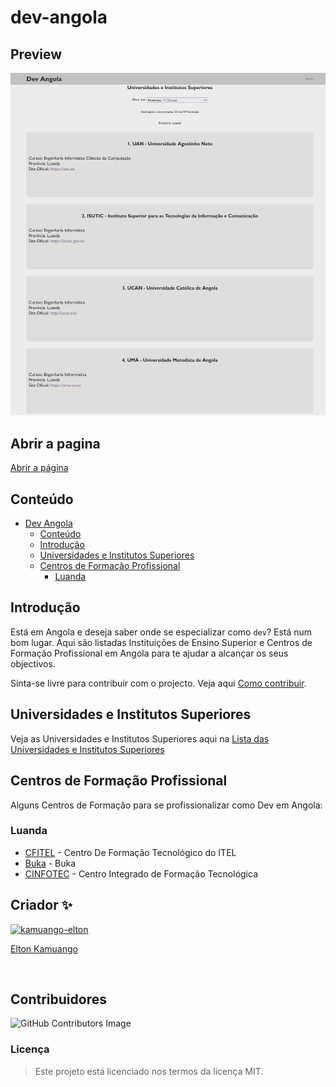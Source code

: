 # dev-angola
## Preview
![Desktop preview](images/desktop.png)

## Abrir a pagina
[Abrir a página](https://kamuango-elton.github.io/dev-angola/)
## Conteúdo

- [Dev Angola](#dev-angola)
	- [Conteúdo](#conteúdo)
	- [Introdução](#introdução)
	- [Universidades e Institutos Superiores](#universidades-e-institutos-superiores)
	- [Centros de Formação Profissional](#centros-de-formação-profissional)
		- [Luanda](#luanda-1)

## Introdução
Está em Angola e deseja saber onde se especializar como `dev`? Está num bom lugar.
Aqui são listadas Instituições de Ensino Superior e Centros de Formação Profissional em Angola para te ajudar a alcançar os seus objectivos.

Sinta-se livre para contribuir com o projecto. Veja aqui [Como contribuir](contribuindo.md).
## Universidades e Institutos Superiores
Veja as Universidades e Institutos Superiores aqui na [Lista das Universidades e Institutos Superiores](https://kamuango-elton.github.io/dev-angola/)

## Centros de Formação Profissional
Alguns Centros de Formação para se profissionalizar como Dev em Angola:
### Luanda
- [CFITEL](https://www.itel.gov.ao/) - Centro De Formação Tecnológico do ITEL
- [Buka](https://bukaapp.com) - Buka
- [CINFOTEC](https://cinfotec.gov.ao) - Centro Integrado de Formação Tecnológica

## Criador ✨

<div>
      <a href="https://github.com/kamuango-elton">
        <img
          src="https://github.com/kamuango-elton.png"
          width="60px;" alt="kamuango-elton" />
        <br />
	<p>Elton Kamuango</p>
      </a>
</div>
<br>

## Contribuidores

![GitHub Contributors Image](https://contrib.rocks/image?repo=kamuango-elton/dev-angola)

### Licença
> Este projeto está licenciado nos termos da licença MIT.
